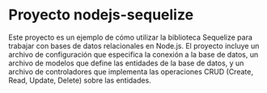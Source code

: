 # Proyecto nodejs-sequelize

Este proyecto es un ejemplo de cómo utilizar la biblioteca Sequelize para trabajar con bases de datos relacionales en Node.js. El proyecto incluye un archivo de configuración que especifica la conexión a la base de datos, un archivo de modelos que define las entidades de la base de datos, y un archivo de controladores que implementa las operaciones CRUD (Create, Read, Update, Delete) sobre las entidades.



